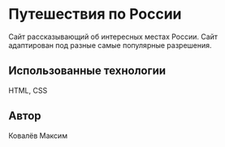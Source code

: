 # Путешествия по России  

Сайт рассказывающий об интересных местах России. 
Сайт адаптирован под разные самые популярные разрешения. 

## Использованные технологии  

HTML, CSS  

## Автор  

Ковалёв Максим
